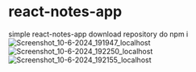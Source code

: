 # react-notes-app
simple react-notes-app 
download repository
do npm i
![Screenshot_10-6-2024_191947_localhost](https://github.com/Ikuzweshema/react-notes-app/assets/163114861/342553d3-a585-4aff-8cfe-3796b6fa45ff)
![Screenshot_10-6-2024_192250_localhost](https://github.com/Ikuzweshema/react-notes-app/assets/163114861/bf637df1-a5df-47e9-99be-4ba557e28635)
![Screenshot_10-6-2024_192155_localhost](https://github.com/Ikuzweshema/react-notes-app/assets/163114861/dd8173ad-7420-4cfa-b317-f10d2d7673a2)
